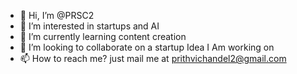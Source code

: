 - 👋 Hi, I’m @PRSC2
- 👀 I’m interested in startups and AI
- 🌱 I’m currently learning content creation 
- 💞️ I’m looking to collaborate on a startup Idea I Am working on
- 📫 How to reach me? just mail me at prithvichandel2@gmail.com

<!---
PRSC2/PRSC2 is a ✨ special ✨ repository because its `README.md` (this file) appears on your GitHub profile.
You can click the Preview link to take a look at your changes.
--->
